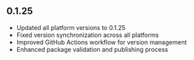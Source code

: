 ## 0.1.25

- Updated all platform versions to 0.1.25
- Fixed version synchronization across all platforms
- Improved GitHub Actions workflow for version management
- Enhanced package validation and publishing process
